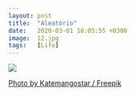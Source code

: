 ```yaml
---
layout: post
title:  "Aleatório"
date:   2020-03-01 18:05:55 +0300
image:  12.jpg
tags:   [Life]
---
```


![]({{site.baseurl}}/img/11.jpg)

<a href="http://www.freepik.com">Photo by Katemangostar / Freepik</a>



